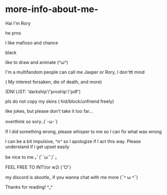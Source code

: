 # more-info-about-me-
Hai I'm Rory 

 he prns
 
I like mafioso and chance
 
 black
 
   like to draw and animate (^ω^)

I'm a multifandom 
people can call me Jasper or Rory, I don'ttt mind 

 ( My interest forsaken, die of death, and more) 
 
 (DNI LIST: 'darkship'/'proship'/'pdf') 
 
pls do not copy my skins ( hid/block/unfriend freely)

 like jokes, but please don't take it  too far...


  overthink so sory..(´･ω･`) 

If I did something wrong, please whisper to me so I can fix  what was wrong 

I can be a bit impulsive, ^n^ so I apologize if I act this way. Please understand if i get upset easily 

 be nice  to me  ｡ﾟ(ﾟ´ω`ﾟ)ﾟ｡

FEEL FREE TO INT!/or w2i (ˆᗜˆ)

my discord is skootle_ if you wanna chat with me more (˶˃ ω ˂˶)

Thanks for reading! ^_^
